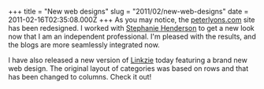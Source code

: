 +++
title = "New web designs"
slug = "2011/02/new-web-designs"
date = 2011-02-16T02:35:08.000Z
+++
As you may notice, the [peterlyons.com](/) site has been redesigned. I worked with [Stephanie Henderson](http://stephaniehenderson.com) to get a new look now that I am an independent professional. I'm pleased with the results, and the blogs are more seamlessly integrated now.

I have also released a new version of [Linkzie](https://linkzie.com) today featuring a brand new web design. The original layout of categories was based on rows and that has been changed to columns. Check it out!